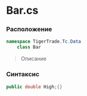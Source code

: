 
# Bar.cs
### Расположение
```csharp
namespace TigerTrade.Tc.Data  
    class Bar
```

> Описание

### Синтаксис
```csharp
public double High;{}
```
